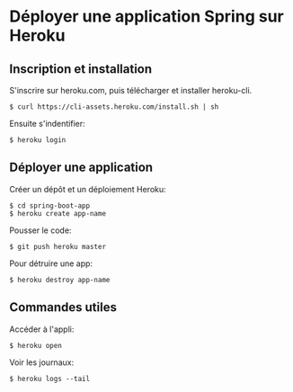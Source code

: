 # Déployer une application Spring sur Heroku

## Inscription et installation

S'inscrire sur heroku.com, puis télécharger et installer heroku-cli.

	$ curl https://cli-assets.heroku.com/install.sh | sh

Ensuite s'indentifier:

	$ heroku login


## Déployer une application

Créer un dépôt et un déploiement Heroku:

	$ cd spring-boot-app
	$ heroku create app-name

Pousser le code:

	$ git push heroku master

Pour détruire une app:

	$ heroku destroy app-name 


## Commandes utiles

Accéder à l'appli:

	$ heroku open

Voir les journaux:

	$ heroku logs --tail

	
